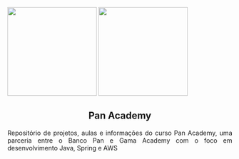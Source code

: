 <p float="left">
  <img src="https://bancopan.corporate.gama.academy/wp-content/uploads/sites/10/2021/08/logo-Positivo.png" width="200px"/>
  <img src="https://bancopan.corporate.gama.academy/wp-content/uploads/sites/10/2021/08/gama-academy-logo-horizontal-verde-preto.png" width="200"/> 
  <h2 align="center"> Pan Academy</h2>
</p>

<p align="Justify">Repositório de projetos, aulas e informações do curso Pan Academy, uma parceria entre o Banco Pan e Gama Academy com o foco em desenvolvimento Java, Spring e AWS</p>

